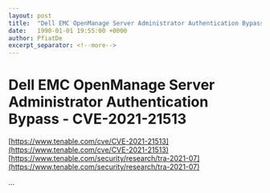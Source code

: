 ```yaml
---
layout: post
title:  "Dell EMC OpenManage Server Administrator Authentication Bypass - CVE-2021-21513"
date:   1990-01-01 19:55:00 +0000
author: PfiatDe
excerpt_separator: <!--more-->
---
```


# Dell EMC OpenManage Server Administrator Authentication Bypass - CVE-2021-21513
[https://www.tenable.com/cve/CVE-2021-21513](https://www.tenable.com/cve/CVE-2021-21513)
[https://www.tenable.com/security/research/tra-2021-07](https://www.tenable.com/security/research/tra-2021-07)

...
<!--more-->
